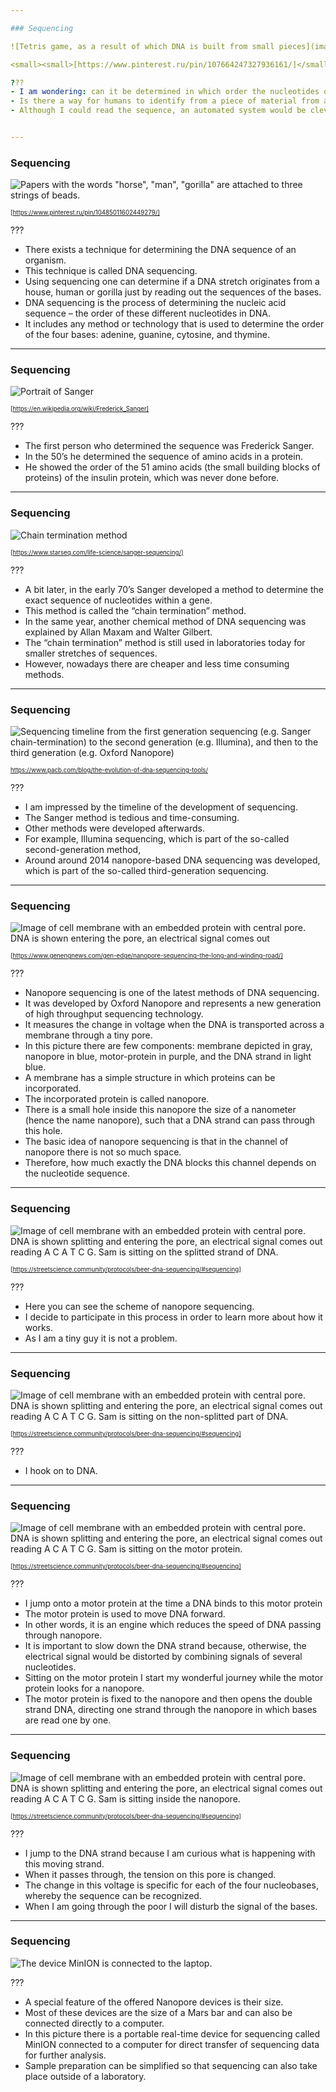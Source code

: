 ```yaml
---

### Sequencing

![Tetris game, as a result of which DNA is built from small pieces](images/dna-tetris.png)

<small><small>[https://www.pinterest.ru/pin/107664247327936161/]</small></small>

???
- I am wondering: can it be determined in which order the nucleotides occur in every type of organism? 
- Is there a way for humans to identify from a piece of material from a specific organism, the sequence of its bases?
- Although I could read the sequence, an automated system would be clever, because reading the whole DNA of e.g. a human which has 6.4 billion letters would take me too much time.


---
```


### Sequencing

![Papers with the words "horse", "man", "gorilla" are attached to three strings of beads.](images/sequencing1.png)

<small><small>[https://www.pinterest.ru/pin/10485011602449279/]</small></small>

???
- There exists a technique for determining the DNA sequence of an organism. 
- This technique is called DNA sequencing.
- Using sequencing one can determine if a DNA stretch originates from a house, human or gorilla just by reading out the sequences of the bases.
- DNA sequencing is the process of determining the nucleic acid sequence – the order of these different nucleotides in DNA. 
- It includes any method or technology that is used to determine the order of the four bases: adenine, guanine, cytosine, and thymine.

---

### Sequencing

![Portrait of Sanger](images/sanger.png)

<small><small>[https://en.wikipedia.org/wiki/Frederick_Sanger]</small></small>

???
- The first person who determined the sequence was Frederick Sanger. 
- In the 50’s he determined the sequence of amino acids in a protein. 
- He showed the order of the 51 amino acids (the small building blocks of proteins) of the insulin protein, which was never done before.

---

### Sequencing

![Chain termination method](images/dna-sequencing_med.png)

<small><small>[https://www.starseq.com/life-science/sanger-sequencing/]</small></small>

???
- A bit later, in the early 70’s Sanger developed a method to determine the exact sequence of nucleotides within a gene. 
- This method is called the “chain termination” method. 
- In the same year, another chemical method of DNA sequencing was explained by Allan Maxam and Walter Gilbert. 
- The “chain termination” method is still used in laboratories today for smaller stretches of sequences.
- However, nowadays there are cheaper and less time consuming methods.

---

### Sequencing

![Sequencing timeline from the first generation sequencing (e.g. Sanger chain-termination) to the second generation (e.g. Illumina), and then to the third generation (e.g. Oxford Nanopore)](images/sequencing-generation-timeline.png)

<small><small>https://www.pacb.com/blog/the-evolution-of-dna-sequencing-tools/</small></small>

???
- I am impressed by the timeline of the development of sequencing.
- The Sanger method is tedious and time-consuming. 
- Other methods were developed afterwards.
- For example, Illumina sequencing, which is part of the so-called second-generation method,
- Around around 2014 nanopore-based DNA sequencing was developed, which is part of the so-called third-generation sequencing.

---

### Sequencing

![Image of cell membrane with an embedded protein with central pore. DNA is shown entering the pore, an electrical signal comes out](images/nanopore.png)

<small><small>[https://www.genengnews.com/gen-edge/nanopore-sequencing-the-long-and-winding-road/]</small></small>

???
- Nanopore sequencing is one of the latest methods of DNA sequencing.
- It was developed by Oxford Nanopore and represents a new generation of high throughput sequencing technology. 
- It measures the change in voltage when the DNA is transported across a membrane through a tiny pore. 
- In this picture there are few components: membrane depicted in gray, nanopore in blue, motor-protein in purple, and the DNA strand in light blue.
- A membrane has a simple structure in which proteins can be incorporated.
- The incorporated protein is called nanopore.
- There is a small hole inside this nanopore the size of a nanometer (hence the name nanopore), such that a DNA strand can pass through this hole.
- The basic idea of nanopore sequencing is that in the channel of nanopore there is not so much space.
- Therefore, how much exactly the DNA blocks this channel depends on the nucleotide sequence.


---

### Sequencing

![Image of cell membrane with an embedded protein with central pore. DNA is shown splitting and entering the pore, an electrical signal comes out reading A C A T C G. Sam is sitting on the splitted strand of DNA.](images/Sam_on_splitted_strand.png)

<small><small>[https://streetscience.community/protocols/beer-dna-sequencing/#sequencing]</small></small>

???
- Here you can see the scheme of nanopore sequencing.
- I decide to participate in this process in order to learn more about how it works.
- As I am a tiny guy it is not a problem.

---

### Sequencing

![Image of cell membrane with an embedded protein with central pore. DNA is shown splitting and entering the pore, an electrical signal comes out reading A C A T C G. Sam is sitting on the non-splitted part of DNA.](images/Sam_on_non-splitted_strand.png)

<small><small>[https://streetscience.community/protocols/beer-dna-sequencing/#sequencing]</small></small>

???
- I hook on to DNA. 

---

### Sequencing
![Image of cell membrane with an embedded protein with central pore. DNA is shown splitting and entering the pore, an electrical signal comes out reading A C A T C G. Sam is sitting on the motor protein.](images/Sam_on_motor_protein.png)

<small><small>[https://streetscience.community/protocols/beer-dna-sequencing/#sequencing]</small></small>

???
- I jump onto a motor protein at the time a DNA binds to this motor protein
- The motor protein is used to move DNA forward. 
- In other words, it is an engine which reduces the speed of DNA passing through nanopore.
- It is important to slow down the DNA strand because, otherwise, the electrical signal would be distorted by combining signals of several nucleotides.
- Sitting on the motor protein I start my wonderful journey while the motor protein looks for a nanopore.
- The motor protein is fixed to the nanopore and then opens the double strand DNA, directing one strand through the nanopore in which bases are read one by one. 
 
---

### Sequencing

![Image of cell membrane with an embedded protein with central pore. DNA is shown splitting and entering the pore, an electrical signal comes out reading A C A T C G. Sam is sitting inside the nanopore.](images/Sam_inside_pore.png)

<small><small>[https://streetscience.community/protocols/beer-dna-sequencing/#sequencing]</small></small>

???
- I jump to the DNA strand because I am curious what is happening with this moving strand.
- When it passes through, the tension on this pore is changed.
- The change in this voltage is specific for each of the four nucleobases, whereby the sequence can be recognized.
- When I am going through the poor I will disturb the signal of the bases. 

---

### Sequencing

![The device MinION is connected to the laptop.](images/nanopore-device.png)

???
- A special feature of the offered Nanopore devices is their size. 
- Most of these devices are the size of a Mars bar and can also be connected directly to a computer. 
- In this picture there is a portable real-time device for sequencing called MinION connected to a computer for direct transfer of sequencing data for further analysis.
- Sample preparation can be simplified so that sequencing can also take place outside of a laboratory.